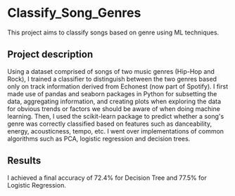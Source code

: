 # Classify_Song_Genres
This project aims to classify songs based on genre using ML techniques.

## Project description
Using a dataset comprised of songs of two music genres (Hip-Hop and Rock), I trained a classifier to distinguish between the two genres based only on track information derived from Echonest (now part of Spotify). I first made use of pandas and seaborn packages in Python for subsetting the data, aggregating information, and creating plots when exploring the data for obvious trends or factors we should be aware of when doing machine learning. 
Then, I used the scikit-learn package to predict whether a song's genre was correctly classified based on features such as danceability, energy, acousticness, tempo, etc. I went over implementations of common algorithms such as PCA, logistic regression and decision trees.

## Results
I achieved a final accuracy of 72.4% for Decision Tree and 77.5% for Logistic Regression.


